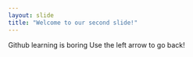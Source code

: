 ```yaml
---
layout: slide
title: "Welcome to our second slide!"
---
```

Github learning is boring
Use the left arrow to go back!
